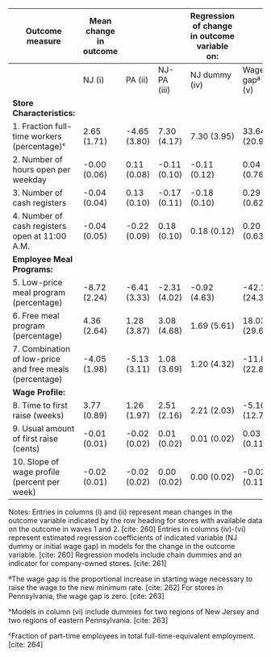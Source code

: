 | Outcome measure | Mean change in outcome | | | Regression of change in outcome variable on: | |
|---|---|---|---|---|---|
| | NJ (i) | PA (ii) | NJ-PA (iii) | NJ dummy (iv) | Wage gapª (v) | Wage gapᵇ (vi) |
| **Store Characteristics:** | | | | | | |
| 1. Fraction full-time workers (percentage)ᶜ | 2.65 (1.71) | -4.65 (3.80) | 7.30 (4.17) | 7.30 (3.95) | 33.64 (20.95) | 20.28 (24.35) |
| 2. Number of hours open per weekday | -0.00 (0.06) | 0.11 (0.08) | -0.11 (0.10) | -0.11 (0.12) | 0.04 (0.76) | -0.24 (0.65) |
| 3. Number of cash registers | -0.04 (0.04) | 0.13 (0.10) | -0.17 (0.11) | -0.18 (0.10) | 0.29 (0.62) | -0.31 (0.53) |
| 4. Number of cash registers open at 11:00 Α.Μ. | -0.04 (0.05) | -0.22 (0.09) | 0.18 (0.10) | 0.18 (0.12) | 0.20 (0.63) | -0.44 (0.74) |
| **Employee Meal Programs:** | | | | | | |
| 5. Low-price meal program (percentage) | -8.72 (2.24) | -6.41 (3.33) | -2.31 (4.02) | -0.92 (4.63) | -42.18 (24.39) | -52.34 (28.67) |
| 6. Free meal program (percentage) | 4.36 (2.64) | 1.28 (3.87) | 3.08 (4.68) | 1.69 (5.61) | 18.03 (29.65) | 17.72 (34.82) |
| 7. Combination of low-price and free meals (percentage) | -4.05 (1.98) | -5.13 (3.11) | 1.08 (3.69) | 1.20 (4.32) | -11.87 (22.88) | -19.19 (26.81) |
| **Wage Profile:** | | | | | | |
| 8. Time to first raise (weeks) | 3.77 (0.89) | 1.26 (1.97) | 2.51 (2.16) | 2.21 (2.03) | -5.10 (12.74) | 4.02 (10.81) |
| 9. Usual amount of first raise (cents) | -0.01 (0.01) | -0.02 (0.02) | 0.01 (0.02) | 0.01 (0.02) | 0.03 (0.11) | 0.03 (0.13) |
| 10. Slope of wage profile (percent per week) | -0.02 (0.01) | -0.02 (0.02) | 0.00 (0.02) | 0.00 (0.02) | -0.02 (0.11) | -0.02 (0.13) |

Notes: Entries in columns (i) and (ii) represent mean changes in the outcome variable indicated by the row heading for stores with available data on the outcome in waves 1 and 2. [cite: 260] Entries in columns (iv)-(vi) represent estimated regression coefficients of indicated variable (NJ dummy or initial wage gap) in models for the change in the outcome variable. [cite: 260] Regression models include chain dummies and an indicator for company-owned stores. [cite: 261]

ªThe wage gap is the proportional increase in starting wage necessary to raise the wage to the new minimum rate. [cite: 262] For stores in Pennsylvania, the wage gap is zero. [cite: 263]

ᵇModels in column (vi) include dummies for two regions of New Jersey and two regions of eastern Pennsylvania. [cite: 263]

ᶜFraction of part-time employees in total full-time-equivalent employment. [cite: 264]
